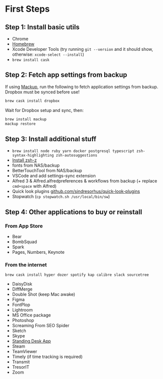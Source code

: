 # First Steps

## Step 1: Install basic utils

- Chrome
- [Homebrew](https://brew.sh/)
- Xcode Developer Tools (try running `git --version` and it should show, otherwise: `xcode-select --install`)
- `brew install cask`

## Step 2: Fetch app settings from backup

If using [Mackup](https://github.com/lra/mackup), run the following to fetch application settings from backup. Dropbox must be synced before use!

```bash
brew cask install dropbox
```

Wait for Dropbox setup and sync, then:

```bash
brew install mackup
mackup restore
```

## Step 3: Install additional stuff

- `brew install node ruby yarn docker postgresql typescript zsh-syntax-highlighting zsh-autosuggestions`
- [Install zsh-z](https://github.com/agkozak/zsh-z)
- fonts from NAS/backup
- BetterTouchTool from NAS/backup
- VSCode and add settings-sync extension
- Alfred 3 & Alfred.alfredpreferences & workflows from backup (+ replace `cmd+space` with Alfred)
- Quick look plugins [github.com/sindresorhus/quick-look-plugins](https://github.com/sindresorhus/quick-look-plugins)
- Stopwatch (`cp stopwatch.sh /usr/local/bin/sw`)

## Step 4: Other applications to buy or reinstall

### From App Store

- Bear
- BombSquad
- Spark
- Pages, Numbers, Keynote

### From the internet

```
brew cask install hyper dozer spotify kap calibre slack sourcetree
```

- DaisyDisk
- DiffMerge
- Double Shot (keep Mac awake)
- Figma
- FontPlop
- Lightroom
- MS Office package
- Photoshop
- Screaming From SEO Spider
- Sketch
- Skype
- [Standing Desk App](http://sda.codana.me/)
- Steam
- TeamViewer
- Timely (if time tracking is required)
- Transmit
- TresorIT
- Zoom
